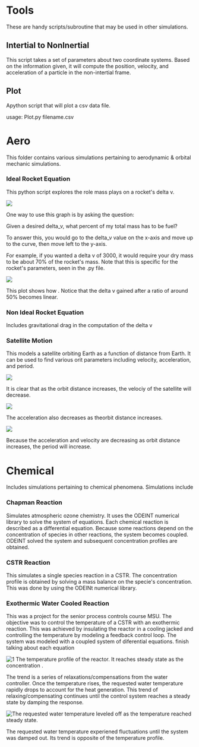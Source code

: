 # Tools

These are handy scripts/subroutine that may be used in other simulations.

## Intertial to NonInertial

This script takes a set of parameters about two coordinate systems. Based on the information given, it will compute the position, velocity, and acceleration of a particle in the non-intertial frame.

## Plot

Apython script that will plot a csv data file.

usage: Plot.py filename.csv

# Aero

This folder contains various simulations pertaining to aerodynamic & orbital mechanic simulations.

### Ideal Rocket Equation

This python script explores the role mass plays on a rocket's delta v.

![](https://github.com/ThomasThelen/Simulations/blob/master/Aero/Ideal%20Rocket%20Equation/DryWeight.png)

One way to use this graph is by asking the question:

Given a desired delta_v, what percent of my total mass has to be fuel? 

To answer this, you would go to the delta_v value on the x-axis and move up to the curve, then move left to the y-axis.

For example, if you wanted a delta v of 3000, it would require your dry mass to be about 70% of the rocket's mass. Note that this is specific for the rocket's parameters, seen in the .py file.

![](https://github.com/ThomasThelen/Simulations/blob/master/Aero/Ideal%20Rocket%20Equation/MassRatio.png?raw=true)

This plot shows how . Notice that the delta v gained after a ratio of around 50% becomes linear. 


### Non Ideal Rocket Equation

Includes gravitational drag in the computation of the delta v

### Satellite Motion

This models a satellite orbiting Earth as a function of distance from Earth. It can be used to find various orit parameters including velocity, acceleration, and period.



![](https://github.com/ThomasThelen/Simulations/blob/master/Aero/Satellite%20Motion/figure_1.png?raw=true)

It is clear that as the orbit distance increases, the velociy of the satellite will decrease.

![](https://github.com/ThomasThelen/Simulations/blob/master/Aero/Satellite%20Motion/figure_1-1.png)

The acceleration also decreases as theorbit distance increases.

![](https://github.com/ThomasThelen/Simulations/blob/master/Aero/Satellite%20Motion/figure_1-2.png?raw=true)

Because the acceleration and velocity are decreasing as orbit distance increases, the period will increase. 




# Chemical
Includes simulations pertaining to chemical phenomena. Simulations include

### Chapman Reaction

Simulates atmospheric ozone chemistry. It uses the ODEINT numerical library to solve the system of equations. Each chemical reaction is described as a differential equation. Because some reactions depend on the concentration of species in other reactions, the system becomes coupled. ODEINT solved the system and subsequent concentration profiles are obtained.

### CSTR Reaction

This simulates a single species reaction in a CSTR. The concentration profile is obtained by solving a mass balance on the specie's concentration. This was done by using the ODEINt numerical library.

### Exothermic Water Cooled Reaction

This was a project for the senior process controls course MSU. The objective was to control the temperature of a CSTR with an exothermic reaction. This was achieved by insulating the reactor in a cooling jacked and controlling the temperature by modeling a feedback control loop. The system was modeled with a coupled system of diferential equations. finish talking about each equation

![1 The temperature profile of the reactor. It reaches steady state as the concentration .](http://imgur.com/VPHMm1w.jpg)

The trend is a series of relaxations/compensations from the water controller. Once the temperature rises, the requested water temperature rapidly drops to account for the heat generation. This trend of relaxing/compensating continues until the control system reaches a steady state by damping the response.

![The requested water temperature leveled off as the temperature reached steady state.](http://imgur.com/ltsVuBK.jpg)

The requested water temperature experiened fluctuations until the system was damped out. Its trend is opposite of the temperature profile.

